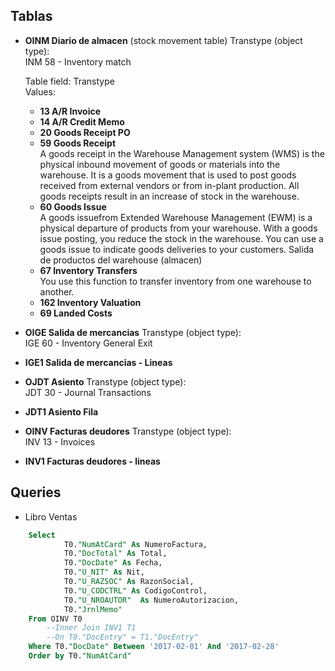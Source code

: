 ## Tablas
* __OINM	Diario de almacen__ (stock movement table)
    Transtype (object type):    
      INM 58 - Inventory match

    Table field: Transtype  
       Values:

    *  __13 	A/R Invoice__  
    *  __14 	A/R Credit Memo__  
    *  __20 	Goods Receipt PO__  
    *  __59     Goods Receipt__  
             A goods receipt in the Warehouse Management system (WMS) 
             is the physical inbound movement of goods or materials into the warehouse. 
             It is a goods movement that is used to post goods received from external 
             vendors or from in-plant production. All goods receipts result in an increase 
             of stock in the warehouse.
    * __60 	Goods Issue__  
             A goods issuefrom Extended Warehouse Management (EWM) is a physical departure of products from your warehouse. 
             With a goods issue posting, you reduce the stock in the warehouse. 
             You can use a goods issue to indicate goods deliveries to your customers.
             Salida de productos del warehouse (almacen)
    * __67 	Inventory Transfers__  
            You use this function to transfer inventory from one warehouse to another.
    * __162	Inventory Valuation__  
    * __69	Landed Costs__  


* __OIGE	Salida de mercancias__
    Transtype (object type):  
      IGE 60 - Inventory General Exit
* __IGE1	Salida de mercancias - Lineas__


* __OJDT Asiento__
    Transtype (object type):  
      JDT 30 - Journal Transactions
* __JDT1 Asiento Fila__

* __OINV Facturas deudores__
    Transtype (object type):  
        INV 13 - Invoices
* __INV1 Facturas deudores - lineas__


## Queries

* Libro Ventas

```SQL
    Select 
            T0."NumAtCard" As NumeroFactura, 
            T0."DocTotal" As Total, 
            T0."DocDate" As Fecha, 
            T0."U_NIT" As Nit, 
            T0."U_RAZSOC" As RazonSocial, 
            T0."U_CODCTRL" As CodigoControl, 
            T0."U_NROAUTOR"  As NumeroAutorizacion,
            T0."JrnlMemo" 
    From OINV T0
        --Inner Join INV1 T1
        --On T0."DocEntry" = T1."DocEntry"
    Where T0."DocDate" Between '2017-02-01' And '2017-02-28'
    Order by T0."NumAtCard"
```



